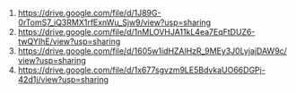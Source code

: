 1. https://drive.google.com/file/d/1J89G-0rTomS7_iQ3RMX1rfExnWu_Sjw9/view?usp=sharing
2. https://drive.google.com/file/d/1nMLOVHJA11kL4ea7EqFtDUZ6-twQYIhE/view?usp=sharing
3. https://drive.google.com/file/d/1605w1idHZAlHzR_9MEy3J0LyjajDAW9c/view?usp=sharing
4. https://drive.google.com/file/d/1x677sgvzm9LE5BdvkaUO66DGPj-42d1j/view?usp=sharing
